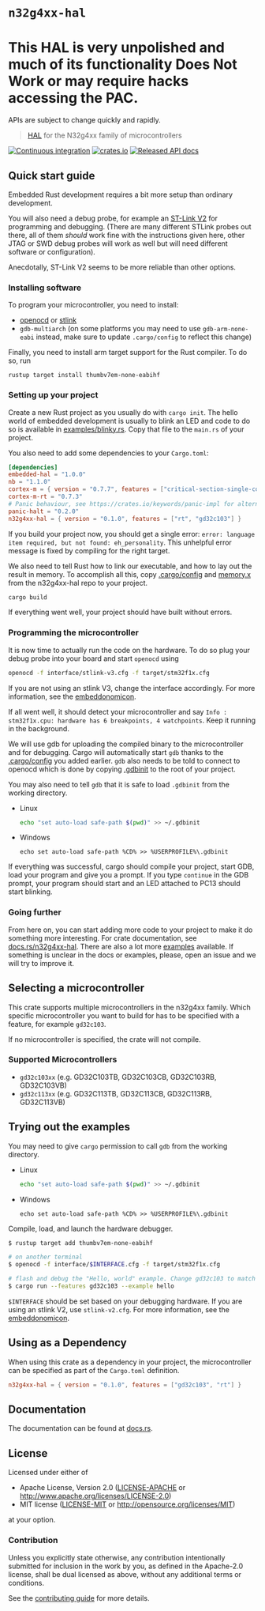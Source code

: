 # `n32g4xx-hal`

# This HAL is very unpolished and much of its functionality Does Not Work or may require hacks accessing the PAC.

APIs are subject to change quickly and rapidly.


> [HAL] for the N32g4xx family of microcontrollers

[hal]: https://crates.io/crates/embedded-hal

[![Continuous integration](https://github.com/guineawheek/n32g4xx-hal/workflows/Continuous%20integration/badge.svg)](https://github.com/guineawheek/n32g4xx-hal)
[![crates.io](https://img.shields.io/crates/v/n32g4xx-hal.svg)](https://crates.io/crates/n32g4xx-hal)
[![Released API docs](https://docs.rs/n32g4xx-hal/badge.svg)](https://docs.rs/n32g4xx-hal)

## Quick start guide

Embedded Rust development requires a bit more setup than ordinary development.

You will also need a debug probe, for example an
[ST-Link V2](https://www.st.com/en/development-tools/st-link-v2.html) for programming and
debugging. (There are many different STLink probes out there, all of them _should_ work fine with
the instructions given here, other JTAG or SWD debug probes will work as well but will need
different software or configuration).

Anecdotally, ST-Link V2 seems to be more reliable than other options.

### Installing software

To program your microcontroller, you need to install:

- [openocd](http://openocd.org/) or [stlink](https://github.com/stlink-org/stlink)
- `gdb-multiarch` (on some platforms you may need to use `gdb-arm-none-eabi` instead, make sure to
  update `.cargo/config` to reflect this change)

Finally, you need to install arm target support for the Rust compiler. To do so, run

```
rustup target install thumbv7em-none-eabihf
```

### Setting up your project

Create a new Rust project as you usually do with `cargo init`. The hello world
of embedded development is usually to blink an LED and code to do so is
available in [examples/blinky.rs](examples/blinky.rs). Copy that file to the
`main.rs` of your project.

You also need to add some dependencies to your `Cargo.toml`:

```toml
[dependencies]
embedded-hal = "1.0.0"
nb = "1.1.0"
cortex-m = { version = "0.7.7", features = ["critical-section-single-core"] }
cortex-m-rt = "0.7.3"
# Panic behaviour, see https://crates.io/keywords/panic-impl for alternatives
panic-halt = "0.2.0"
n32g4xx-hal = { version = "0.1.0", features = ["rt", "gd32c103"] }
```

If you build your project now, you should get a single error:
`error: language item required, but not found: eh_personality`. This unhelpful error message is
fixed by compiling for the right target.

We also need to tell Rust how to link our executable, and how to lay out the
result in memory. To accomplish all this, copy [.cargo/config](.cargo/config) and
[memory.x](memory.x) from the n32g4xx-hal repo to your project.

```bash
cargo build
```

If everything went well, your project should have built without errors.

### Programming the microcontroller

It is now time to actually run the code on the hardware. To do so plug your
debug probe into your board and start `openocd` using

```bash
openocd -f interface/stlink-v3.cfg -f target/stm32f1x.cfg
```

If you are not using an stlink V3, change the interface accordingly.
For more information, see the [embeddonomicon].

If all went well, it should detect your microcontroller and say
`Info : stm32f1x.cpu: hardware has 6 breakpoints, 4 watchpoints`. Keep it running in the background.

We will use gdb for uploading the compiled binary to the microcontroller and
for debugging. Cargo will automatically start `gdb` thanks to the
[.cargo/config](.cargo/config) you added earlier. `gdb` also needs to be told
to connect to openocd which is done by copying [.gdbinit](.gdbinit) to the root
of your project.

You may also need to tell `gdb` that it is safe to load `.gdbinit` from the
working directory.

- Linux
  ```bash
  echo "set auto-load safe-path $(pwd)" >> ~/.gdbinit
  ```
- Windows
  ```batch
  echo set auto-load safe-path %CD% >> %USERPROFILE%\.gdbinit
  ```

If everything was successful, cargo should compile your project, start GDB, load your program and
give you a prompt. If you type `continue` in the GDB prompt, your program should start and an LED
attached to PC13 should start blinking.

### Going further

From here on, you can start adding more code to your project to make it do something more
interesting. For crate documentation, see [docs.rs/n32g4xx-hal](https://docs.rs/n32g4xx-hal).
There are also a lot more [examples](examples) available. If something is unclear in the docs or
examples, please, open an issue and we will try to improve it.

## Selecting a microcontroller

This crate supports multiple microcontrollers in the n32g4xx family. Which specific microcontroller
you want to build for has to be specified with a feature, for example `gd32c103`.

If no microcontroller is specified, the crate will not compile.

### Supported Microcontrollers

- `gd32c103xx` (e.g. GD32C103TB, GD32C103CB, GD32C103RB, GD32C103VB)
- `gd32c113xx` (e.g. GD32C113TB, GD32C113CB, GD32C113RB, GD32C113VB)

## Trying out the examples

You may need to give `cargo` permission to call `gdb` from the working directory.

- Linux
  ```bash
  echo "set auto-load safe-path $(pwd)" >> ~/.gdbinit
  ```
- Windows
  ```batch
  echo set auto-load safe-path %CD% >> %USERPROFILE%\.gdbinit
  ```

Compile, load, and launch the hardware debugger.

```bash
$ rustup target add thumbv7em-none-eabihf

# on another terminal
$ openocd -f interface/$INTERFACE.cfg -f target/stm32f1x.cfg

# flash and debug the "Hello, world" example. Change gd32c103 to match your hardware
$ cargo run --features gd32c103 --example hello
```

`$INTERFACE` should be set based on your debugging hardware. If you are using
an stlink V2, use `stlink-v2.cfg`. For more information, see the
[embeddonomicon].

[embeddonomicon]: https://rust-embedded.github.io/book/start/hardware.html

## Using as a Dependency

When using this crate as a dependency in your project, the microcontroller can
be specified as part of the `Cargo.toml` definition.

```toml
n32g4xx-hal = { version = "0.1.0", features = ["gd32c103", "rt"] }
```

## Documentation

The documentation can be found at [docs.rs](https://docs.rs/n32g4xx-hal/).

## License

Licensed under either of

- Apache License, Version 2.0 ([LICENSE-APACHE](LICENSE-APACHE) or
  http://www.apache.org/licenses/LICENSE-2.0)
- MIT license ([LICENSE-MIT](LICENSE-MIT) or http://opensource.org/licenses/MIT)

at your option.

### Contribution

Unless you explicitly state otherwise, any contribution intentionally submitted for inclusion in the
work by you, as defined in the Apache-2.0 license, shall be dual licensed as above, without any
additional terms or conditions.

See the [contributing guide](CONTRIBUTING.md) for more details.